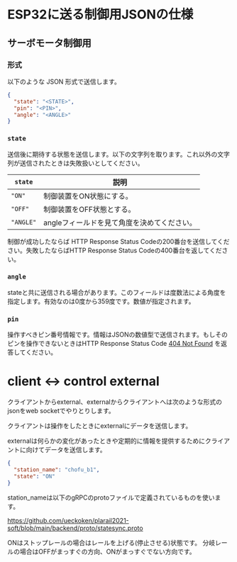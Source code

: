 # ESP32に送る制御用JSONの仕様

## サーボモータ制御用

### 形式

以下のような JSON 形式で送信します。

```json
{
  "state": "<STATE>",
  "pin": "<PIN>",
  "angle": "<ANGLE>"
}
```

### `state`

送信後に期待する状態を送信します。以下の文字列を取ります。これ以外の文字列が送信されたときは失敗扱いとしてください。

| `state` | 説明 |
|---|---|
|`"ON"` |制御装置をON状態にする。|
|`"OFF"`|制御装置をOFF状態とする。|
|`"ANGLE"`|angleフィールドを見て角度を決めてください。|

制御が成功したならば HTTP Response Status Codeの200番台を送信してください。失敗したならばHTTP Response Status Codeの400番台を返してください。

### `angle`

stateと共に送信される場合があります。このフィールドは度数法による角度を指定します。有効なのは0度から359度です。数値が指定されます。

### `pin`

操作すべきピン番号情報です。情報はJSONの数値型で送信されます。もしそのピンを操作できないときはHTTP Response Status
Code [404 Not Found](https://developer.mozilla.org/ja/docs/Web/HTTP/Status/404) を返答してください。

# client <-> control external

クライアントからexternal、externalからクライアントへは次のような形式のjsonをweb socketでやりとりします。

クライアントは操作をしたときにexternalにデータを送信します。

externalは何らかの変化があったときや定期的に情報を提供するためにクライアントに向けてデータを送信します。

```json
{
  "station_name": "chofu_b1",
  "state": "ON"
}

```

station_nameは以下のgRPCのprotoファイルで定義されているものを使います。

https://github.com/ueckoken/plarail2021-soft/blob/main/backend/proto/statesync.proto

ONはストップレールの場合はレールを上げる(停止させる)状態です。
分岐レールの場合はOFFがまっすぐの方向、ONがまっすぐでない方向です。
